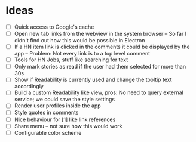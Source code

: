 # Ideas

- [ ] Quick access to Google's cache
- [ ] Open new tab links from the webview in the system browser – So far I didn't find out how this would be possible in Electron
- [ ] If a HN item link is clicked in the comments it could be displayed by the app – Problem: Not every link is to a top level comment
- [ ] Tools for HN Jobs, stuff like searching for text
- [ ] Only mark stories as read if the user had them selected for more than 30s
- [ ] Show if Readability is currently used and change the tooltip text accordingly
- [ ] Build a custom Readability like view, pros: No need to query external service; we could save the style settings
- [ ] Render user profiles inside the app
- [ ] Style quotes in comments
- [ ] Nice behaviour for [1] like link references
- [ ] Share menu – not sure how this would work
- [ ] Configurable color scheme
